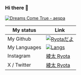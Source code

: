 ### Hi there 👋

[![Dreams Come True - aespa](https://github.com/RyotaOku/RyotaOku/assets/114388961/07bb02fc-2cc2-4b5f-bda3-22b4218a3da0)](https://www.youtube.com/watch?v=H69tJmsgd9I&ab_channel=SMTOWN)

 My status | Link |
|-----------|------|
| My Github |[![Ryotaだよ](https://github-readme-stats.vercel.app/api?username=RyotaOku&theme=apprentice&show_icons=true)](https://github.com/RyotaOku/github-readme-stats) |
| My Languages | [![Langs](https://github-readme-stats.vercel.app/api/top-langs/?username=RyotaOku&theme=apprentice&show_icons=true&layout=compact)](https://github.com/RyotaOku/github-readme-stats) |
| Instagram | [綾太 Ryota](https://www.instagram.com/ryota11_07/) |
| X / Twitter | [綾太 Ryota](https://twitter.com/Ryota11_07) |

